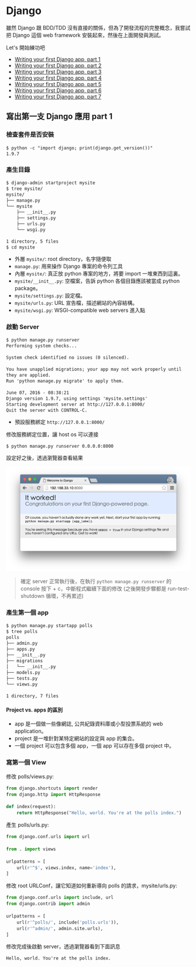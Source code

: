 # Django

雖然 Django 跟 BDD/TDD 沒有直接的關係，但為了開發流程的完整概念，我嘗試把 Django 這個 web framework 安裝起來，然後在上面開發與測試。

Let's 開始練功吧

- [Writing your first Django app, part 1](https://docs.djangoproject.com/en/1.9/intro/tutorial01/)
- [Writing your first Django app, part 2](https://docs.djangoproject.com/en/1.9/intro/tutorial02/)
- [Writing your first Django app, part 3](https://docs.djangoproject.com/en/1.9/intro/tutorial03/)
- [Writing your first Django app, part 4](https://docs.djangoproject.com/en/1.9/intro/tutorial04/)
- [Writing your first Django app, part 5](https://docs.djangoproject.com/en/1.9/intro/tutorial05/)
- [Writing your first Django app, part 6](https://docs.djangoproject.com/en/1.9/intro/tutorial06/)
- [Writing your first Django app, part 7](https://docs.djangoproject.com/en/1.9/intro/tutorial07/)

## 寫出第一支 Django 應用 part 1

### 檢查套件是否安裝
```shell
$ python -c "import django; print(django.get_version())"
1.9.7
```

### 產生目錄

```shell
$ django-admin startproject mysite
$ tree mysite/
mysite/
├── manage.py
└── mysite
    ├── __init__.py
    ├── settings.py
    ├── urls.py
    └── wsgi.py

1 directory, 5 files
$ cd mysite
```
- 外層 `mysite/`: root directory，名字隨便取
- `manage.py`: 用來操作  Django 專案的命令列工具
- 內層 `mysite/`: 真正放 python 專案的地方，將要 import 一堆東西到這裏。
- `mysite/__init__.py`: 空檔案，告訴 python 各個目錄應該被當成 python package。
- `mysite/settings.py`: 設定檔。
- `mysite/urls.py`: URL 宣告檔，描述網站的內容結構。
- `mysite/wsgi.py`: WSGI-compatible web servers 進入點

###  啟動 Server

```shell
$ python manage.py runserver
Performing system checks...

System check identified no issues (0 silenced).

You have unapplied migrations; your app may not work properly until they are applied.
Run 'python manage.py migrate' to apply them.

June 07, 2016 - 08:38:21
Django version 1.9.7, using settings 'mysite.settings'
Starting development server at http://127.0.0.1:8000/
Quit the server with CONTROL-C.
```
- 預設服務綁定 `http://127.0.0.1:8000/`
 
修改服務綁定位置，讓 host os 可以連接
```shell
$ python manage.py runserver 0.0.0.0:8000
```

設定好之後，透過瀏覽器查看結果

![Welcome to Django](welcome2django.png)

> 確定 server 正常執行後，在執行 `python manage.py runserver` 的 console 按下 <ctrl> + c，中斷程式繼續下面的修改 (之後開發步驟都是 run-test-shutdown 循環，不再累述)

### 產生第一個 app

```shell
$ python manage.py startapp polls
$ tree polls
polls
├── admin.py
├── apps.py
├── __init__.py
├── migrations
│   └── __init__.py
├── models.py
├── tests.py
└── views.py

1 directory, 7 files
```

#### Project vs. apps 的區別
- app 是一個做一些像網誌, 公共紀錄資料庫或小型投票系統的 web application。
- project 是一堆針對某特定網站的設定與 app 的集合。
- 一個 project 可以包含多個 app，一個 app 可以存在多個 project 中。

### 寫第一個 View

修改 polls/views.py:
```python
from django.shortcuts import render
from django.http import HttpResponse

def index(request):
    return HttpResponse("Hello, world. You're at the polls index.")
```

產生 polls/urls.py:
```python
from django.conf.urls import url

from . import views

urlpatterns = [
    url(r'^$', views.index, name='index'),
]
```

修改 root URLConf，讓它知道如何重新導向 polls 的請求，mysite/urls.py:
```python
from django.conf.urls import include, url
from django.contrib import admin

urlpatterns = [
    url(r'^polls/', include('polls.urls')),
    url(r'^admin/', admin.site.urls),
]
```

修改完成後啟動 server，透過瀏覽器看到下面訊息
```
Hello, world. You're at the polls index.
```
